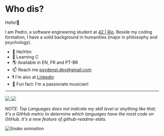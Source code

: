 # Who dis?
Hello!👋 <br>

I am Pedro, a software engineering student at [42 | Rio](https://42.rio/). Beside my coding formation, I have a solid background 
in humanities (major in philosophy and psychology).

*  🧔   He/Him
*  🧠   Learning C
*  🌎   Available in EN, FR and PT-BR
*  📫   Reach me psydenst.dev@gmail.com
*  🕴   I'm also at [Linkedin](https://www.linkedin.com/in/pedro-sydenstricker-alvares-6182a414b/)
*  🎵   Fun fact: I'm a passionate musician!
---
<a href="https://github.com/psydenst/github-readme-stats">
  <img align="center" src="https://github-readme-stats.vercel.app/api?username=psydenst&show_icons=true&theme=dracula" />
</a>
<a href="https://github.com/psydenst/github-readme-stats">
  <img align="center" src="https://github-readme-stats.vercel.app/api/top-langs/?username=psydenst&show_icons=true&theme=dracula" />
</a>
<br> <br/>
<i>NOTE: Top Languages does not indicate my skill level or anything like that; it's a GitHub metric to determine which languages have the most code on GitHub. It's a new feature of github-readme-stats.<i/>

  ![Snake animation](https://github.com/psydenst/psydenst/blob/output/github-contribution-grid-snake.svg)
